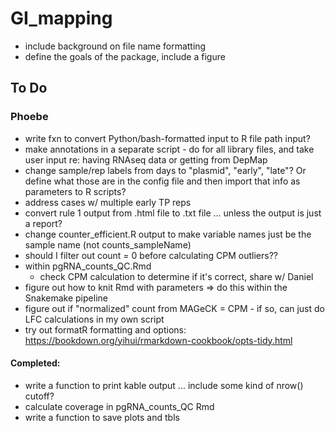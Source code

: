 # GI_mapping

* include background on file name formatting
* define the goals of the package, include a figure

## To Do

### Phoebe
* write fxn to convert Python/bash-formatted input to R file path input?
* make annotations in a separate script - do for all library files, and take user input re: having RNAseq data or getting from DepMap
* change sample/rep labels from days to "plasmid", "early", "late"? Or define what those are in the config file and then import that info as parameters to R scripts?
* address cases w/ multiple early TP reps
* convert rule 1 output from .html file to .txt file ... unless the output is just a report?
* change counter_efficient.R output to make variable names just be the sample name (not counts_sampleName)
* should I filter out count = 0 before calculating CPM outliers?? 
* within pgRNA_counts_QC.Rmd
  * check CPM calculation to determine if it's correct, share w/ Daniel
* figure out how to knit Rmd with parameters => do this within the Snakemake pipeline
* figure out if "normalized" count from MAGeCK = CPM - if so, can just do LFC calculations in my own script
* try out formatR formatting and options: https://bookdown.org/yihui/rmarkdown-cookbook/opts-tidy.html


#### Completed:
* write a function to print kable output ... include some kind of nrow() cutoff?
* calculate coverage in pgRNA_counts_QC Rmd
* write a function to save plots and tbls
